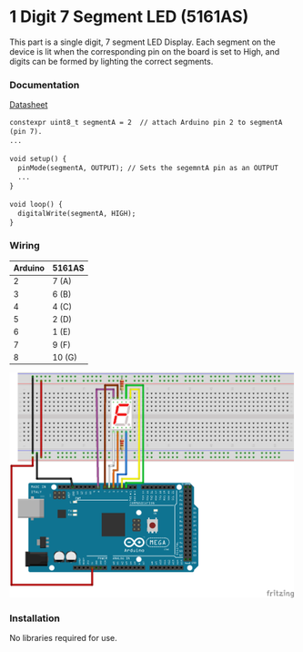 # 1 Digit 7 Segment LED (5161AS)

This part is a single digit, 7 segment LED Display.  Each segment on the device is lit when the corresponding pin
on the board is set to High, and digits can be formed by lighting the correct segments.

### Documentation
[Datasheet](http://www.xlitx.com/datasheet/5161AS.pdf)


```
constexpr uint8_t segmentA = 2  // attach Arduino pin 2 to segmentA (pin 7).
...

void setup() {
  pinMode(segmentA, OUTPUT); // Sets the segemntA pin as an OUTPUT
  ...
}

void loop() {
  digitalWrite(segmentA, HIGH);
}
```

### Wiring
| Arduino | 5161AS |
| --- | -- |
| 2 | 7 (A) |
| 3 | 6 (B) |
| 4 | 4 (C) |
| 5 | 2 (D) |
| 6 | 1 (E) |
| 7 | 9 (F) |
| 8 | 10 (G) |

<img src="1Digit7SegmentLED.png" width="500">

### Installation
No libraries required for use.
